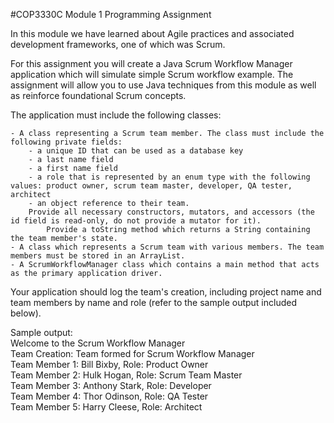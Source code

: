 #COP3330C Module 1 Programming Assignment

In this module we have learned about Agile practices and associated development frameworks, one of which was Scrum. 

For this assignment you will create a Java Scrum Workflow Manager application which will simulate simple Scrum workflow example. The assignment will allow you to use Java techniques from this module as well as reinforce foundational Scrum concepts.

The application must include the following classes:

	- A class representing a Scrum team member. The class must include the following private fields:
		- a unique ID that can be used as a database key
		- a last name field
		- a first name field
		- a role that is represented by an enum type with the following values: product owner, scrum team master, developer, QA tester, architect 
		- an object reference to their team. 
		Provide all necessary constructors, mutators, and accessors (the id field is read-only, do not provide a mutator for it).
        	Provide a toString method which returns a String containing the team member's state.
	- A class which represents a Scrum team with various members. The team members must be stored in an ArrayList.
	- A ScrumWorkflowManager class which contains a main method that acts as the primary application driver. 

Your application should log the team's creation, including project name and team members by name and role (refer to the sample output included below).

Sample output:  
Welcome to the Scrum Workflow Manager  
Team Creation: Team formed for Scrum Workflow Manager  
Team Member 1: Bill Bixby, Role: Product Owner  
Team Member 2: Hulk Hogan, Role: Scrum Team Master  
Team Member 3: Anthony Stark, Role: Developer  
Team Member 4: Thor Odinson, Role: QA Tester  
Team Member 5: Harry Cleese, Role: Architect  
